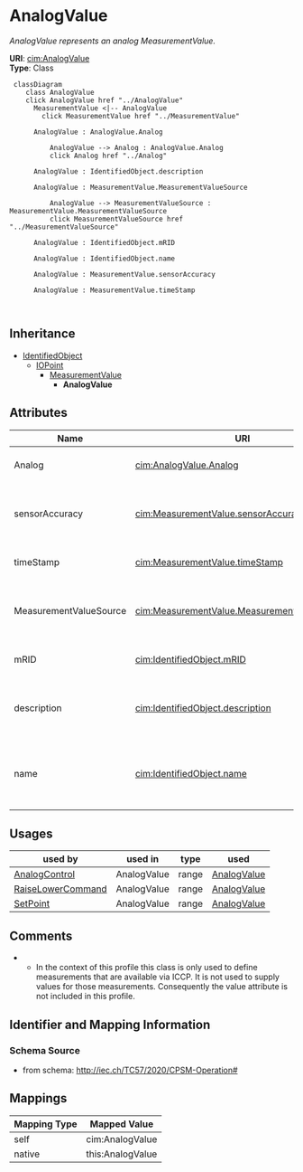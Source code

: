 # AnalogValue


_AnalogValue represents an analog MeasurementValue._





**URI**: [cim:AnalogValue](http://iec.ch/TC57/CIM100#AnalogValue)<br />
**Type**: Class




```mermaid
 classDiagram
    class AnalogValue
    click AnalogValue href "../AnalogValue"
      MeasurementValue <|-- AnalogValue
        click MeasurementValue href "../MeasurementValue"
      
      AnalogValue : AnalogValue.Analog
        
          AnalogValue --> Analog : AnalogValue.Analog
          click Analog href "../Analog"
        
      AnalogValue : IdentifiedObject.description
        
      AnalogValue : MeasurementValue.MeasurementValueSource
        
          AnalogValue --> MeasurementValueSource : MeasurementValue.MeasurementValueSource
          click MeasurementValueSource href "../MeasurementValueSource"
        
      AnalogValue : IdentifiedObject.mRID
        
      AnalogValue : IdentifiedObject.name
        
      AnalogValue : MeasurementValue.sensorAccuracy
        
      AnalogValue : MeasurementValue.timeStamp
        
      
```





## Inheritance
* [IdentifiedObject](IdentifiedObject.md)
    * [IOPoint](IOPoint.md)
        * [MeasurementValue](MeasurementValue.md)
            * **AnalogValue**



## Attributes


| Name | URI | Cardinality and Range | Description | Inheritance |
| ---  | --- | --- | --- | --- |
| Analog | [cim:AnalogValue.Analog](http://iec.ch/TC57/CIM100#AnalogValue.Analog) | 1 <br />  [Analog](Analog.md)  | Measurement to which this value is connected | direct |
| sensorAccuracy | [cim:MeasurementValue.sensorAccuracy](http://iec.ch/TC57/CIM100#MeasurementValue.sensorAccuracy) | 0..1 <br />  [PerCent](PerCent.md)  | The limit, expressed as a percentage of the sensor maximum, that errors will ... | [MeasurementValue](MeasurementValue.md) |
| timeStamp | [cim:MeasurementValue.timeStamp](http://iec.ch/TC57/CIM100#MeasurementValue.timeStamp) | 0..1 <br />  datetime  | The time when the value was last updated | [MeasurementValue](MeasurementValue.md) |
| MeasurementValueSource | [cim:MeasurementValue.MeasurementValueSource](http://iec.ch/TC57/CIM100#MeasurementValue.MeasurementValueSource) | 1 <br />  [MeasurementValueSource](MeasurementValueSource.md)  | A reference to the type of source that updates the MeasurementValue, e | [MeasurementValue](MeasurementValue.md) |
| mRID | [cim:IdentifiedObject.mRID](http://iec.ch/TC57/CIM100#IdentifiedObject.mRID) | 1 <br />  string  | Master resource identifier issued by a model authority | [IdentifiedObject](IdentifiedObject.md) |
| description | [cim:IdentifiedObject.description](http://iec.ch/TC57/CIM100#IdentifiedObject.description) | 0..1 <br />  string  | The description is a free human readable text describing or naming the object | [IdentifiedObject](IdentifiedObject.md) |
| name | [cim:IdentifiedObject.name](http://iec.ch/TC57/CIM100#IdentifiedObject.name) | 1 <br />  string  | The name is any free human readable and possibly non unique text naming the o... | [IdentifiedObject](IdentifiedObject.md) |





## Usages

| used by | used in | type | used |
| ---  | --- | --- | --- |
| [AnalogControl](AnalogControl.md) | AnalogValue | range | [AnalogValue](AnalogValue.md) |
| [RaiseLowerCommand](RaiseLowerCommand.md) | AnalogValue | range | [AnalogValue](AnalogValue.md) |
| [SetPoint](SetPoint.md) | AnalogValue | range | [AnalogValue](AnalogValue.md) |






## Comments

* - In the context of this profile this class is only used to define measurements that are available via ICCP. It is not used to supply values for those measurements. Consequently the value attribute is not included in this profile.

## Identifier and Mapping Information







### Schema Source


* from schema: http://iec.ch/TC57/2020/CPSM-Operation#





## Mappings

| Mapping Type | Mapped Value |
| ---  | ---  |
| self | cim:AnalogValue |
| native | this:AnalogValue |




